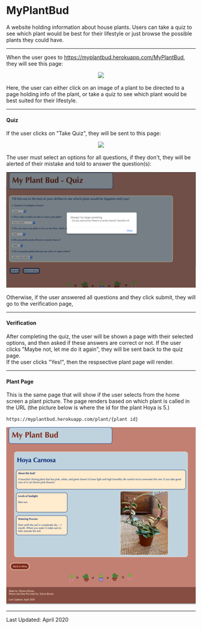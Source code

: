 # MyPlantBud </br>

A website holding information about house plants. Users can take a quiz to see which plant would be best for their lifestyle or just browse the possible plants they could have.

____________________________________________________________________________________


When the user goes to https://myplantbud.herokuapp.com/MyPlantBud, they will see this page: </br>
<p align="center">
<img src="public/Images/MPBmainmenu.png" width="570">
</p>
Here, the user can either click on an image of a plant to be directed to a page holding info of the plant, or take a quiz to see which plant would be best suited for their lifestyle. </br>

______________________________________________________________________________

#### Quiz </br>

If the user clicks on "Take Quiz", they will be sent to this page: </br>
<p align="center">
<img  src="public/Images/MBPquiz.png" width="570">
</p>
The user must select an options for all questions, if they don't, they will be alerted of their mistake and told to answer the question(s): </br>
<p align="center">
<img  src="public/Images/MPBquizwrong.png" width="570">
</p>
Otherwise, if the user answered all questions and they click submit, they will go to the verification page, </br>


______________________________________________________________________________

#### Verification </br>

After completing the quiz, the user will be shown a page with their selected options, and then asked if these answers are correct or not. If the user clicks "Maybe not, let me do it again", they will be sent back to the quiz page. </br>
If the user clicks "Yes!", then the respsective plant page will render.

______________________________________________________________________________

#### Plant Page </br>

This is the same page that will show if the user selects from the home screen a plant picture. The page renders based on which plant is called in the URL (the picture below is where the id for the plant Hoya is 5.)

```
https://myplantbud.herokuapp.com/plant/{plant id}
```
<p align="center">
<img  src="public/Images/MPBresult.png" width="570">
</p>

______________________________________________________________________________
Last Updated: April 2020